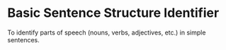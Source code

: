 # Basic Sentence Structure Identifier
 To identify parts of speech (nouns, verbs, adjectives, etc.) in simple sentences.
